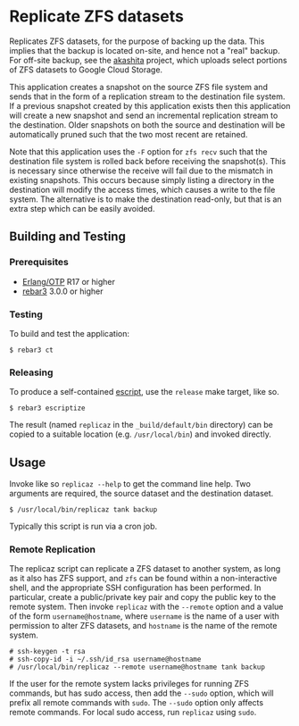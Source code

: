 # Replicate ZFS datasets

Replicates ZFS datasets, for the purpose of backing up the data. This implies that the backup is located on-site, and hence not a "real" backup. For off-site backup, see the [akashita](https://github.com/nlfiedler/akashita) project, which uploads select portions of ZFS datasets to Google Cloud Storage.

This application creates a snapshot on the source ZFS file system and sends that in the form of a replication stream to the destination file system. If a previous snapshot created by this application exists then this application will create a new snapshot and send an incremental replication stream to the destination. Older snapshots on both the source and destination will be automatically pruned such that the two most recent are retained.

Note that this application uses the `-F` option for `zfs recv` such that the destination file system is rolled back before receiving the snapshot(s). This is necessary since otherwise the receive will fail due to the mismatch in existing snapshots. This occurs because simply listing a directory in the destination will modify the access times, which causes a write to the file system. The alternative is to make the destination read-only, but that is an extra step which can be easily avoided.

## Building and Testing

### Prerequisites

* [Erlang/OTP](http://www.erlang.org) R17 or higher
* [rebar3](https://github.com/erlang/rebar3/) 3.0.0 or higher

### Testing

To build and test the application:

```
$ rebar3 ct
```

### Releasing

To produce a self-contained [escript](http://www.erlang.org/doc/man/escript.html), use the `release` make target, like so.

```
$ rebar3 escriptize
```

The result (named `replicaz` in the `_build/default/bin` directory) can be copied to a suitable location (e.g. `/usr/local/bin`) and invoked directly.

## Usage

Invoke like so `replicaz --help` to get the command line help. Two arguments are required, the source dataset and the destination dataset.

```
$ /usr/local/bin/replicaz tank backup
```

Typically this script is run via a cron job.

### Remote Replication

The replicaz script can replicate a ZFS dataset to another system, as long as it also has ZFS support, and `zfs` can be found within a non-interactive shell, and the appropriate SSH configuration has been performed. In particular, create a public/private key pair and copy the public key to the remote system. Then invoke `replicaz` with the `--remote` option and a value of the form `username@hostname`, where `username` is the name of a user with permission to alter ZFS datasets, and `hostname` is the name of the remote system.

```
# ssh-keygen -t rsa
# ssh-copy-id -i ~/.ssh/id_rsa username@hostname
# /usr/local/bin/replicaz --remote username@hostname tank backup
```

If the user for the remote system lacks privileges for running ZFS commands, but has sudo access, then add the `--sudo` option, which will prefix all remote commands with `sudo`. The `--sudo` option only affects remote commands. For local sudo access, run `replicaz` using `sudo`.
